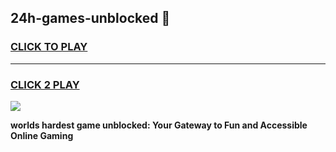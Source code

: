 
## 24h-games-unblocked 👋
<h3>
<a href="https://premium.freeplayer.one?title=24h-games-unblocked&ref=14F">CLICK TO PLAY</a></h3>
<hr>

<h3>
<a href="https://premium.freeplayer.one?title=24h-games-unblocked&ref=14F">CLICK 2 PLAY</a>
  
</h3>

<a href="https://premium.freeplayer.one?title=24h-games-unblocked&ref=12F/"><img src="https://clearcache.store/games.png"></a>


**worlds hardest game unblocked: Your Gateway to Fun and Accessible Online Gaming**
